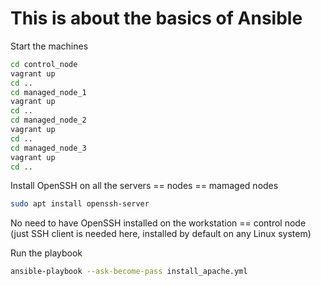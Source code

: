 # This is about the basics of Ansible

Start the machines

```bash
cd control_node
vagrant up
cd ..
cd managed_node_1
vagrant up
cd ..
cd managed_node_2
vagrant up
cd ..
cd managed_node_3
vagrant up
cd ..
```

Install OpenSSH on all the servers == nodes == mamaged nodes
```bash
sudo apt install openssh-server
```

No need to have OpenSSH installed on the workstation == control node (just SSH client is needed here, installed by default on any Linux system)

Run the playbook
```bash
ansible-playbook --ask-become-pass install_apache.yml
```


